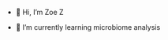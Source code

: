 - 👋 Hi, I’m Zoe Z

- 🌱 I’m currently learning microbiome analysis


<!---
LingjunZzz/LingjunZzz is a ✨ special ✨ repository because its `README.md` (this file) appears on your GitHub profile.
You can click the Preview link to take a look at your changes.
--->
